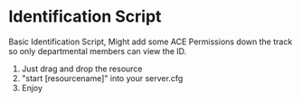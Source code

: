 # Identification Script
Basic Identification Script, Might add some ACE Permissions down the track so only departmental members can view the ID.

1. Just drag and drop the resource
2. "start [resourcename]" into your server.cfg
3. Enjoy
